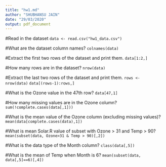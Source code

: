 ```yaml
---
title: "hw1.md"
author: "SHUBHANSU JAIN"
date: "29/03/2020"
output: pdf_document
---
```


#Read in the dataset
```data <- read.csv("hw1_data.csv")```

#What are the dataset column names?
```colnames(data)```

#Extract the first two rows of the dataset and print them.
```data[1:2,]```

#How many rows are in the dataset?
```nrow(data)```

#Extract the last two rows of the dataset and print them.
```rows <- nrow(data)```
```data[(rows-1):rows,]```

#What is the Ozone value in the 47th row?
```data[47,1]```

#How many missing values are in the Ozone column?
```sum(!complete.cases(data[,1]))```

#What is the mean value of the Ozone column (excluding missing values)?
```mean(data[complete.cases(data),1])```

#What is mean Solar.R value of subset with Ozone > 31 and Temp > 90?
```mean(subset(data, Ozone>31 & Temp > 90)[,2])```

#What is the data type of the Month column?
```class(data[,5])```

#What is the mean of Temp when Month is 6?
```mean(subset(data, data[,5]==6)[,4])```
